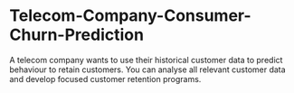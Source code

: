 # Telecom-Company-Consumer-Churn-Prediction

A telecom company wants to use their historical customer data to predict behaviour to retain customers. You can 
analyse all relevant customer data and develop focused customer retention programs.
